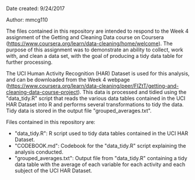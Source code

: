 
Date created: 9/24/2017

Author: mmcg110


The files contained in this repository are intended to respond to the Week 4 assignment of the Getting and Cleaning Data course on Coursera (https://www.coursera.org/learn/data-cleaning/home/welcome).  The purpose of this assignment was to demonstrate an ability to collect, work with, and clean a data set, with the goal of producing a tidy data table for further processing.

The UCI Human Activity Recognition (HAR) Dataset is used for this analysis, and can be downloaded from the Week 4 webpage (https://www.coursera.org/learn/data-cleaning/peer/FIZtT/getting-and-cleaning-data-course-project).  This data is processed and tidied using the "data_tidy.R" script that reads the various data tables contained in the UCI HAR Dataset into R and performs several transformations to tidy the data.  Tidy data is stored in the output file "grouped_averages.txt".

Files contained in this repository are:

* "data_tidy.R": R script used to tidy data tables contained in the UCI HAR Dataset.
* "CODEBOOK.md": Codebook for the "data_tidy.R" script explaining the analysis conducted.
* "grouped_averages.txt": Output file from "data_tidy.R" containing a tidy data table with the average of each variable for each activity and each subject of the UCI HAR Dataset.

